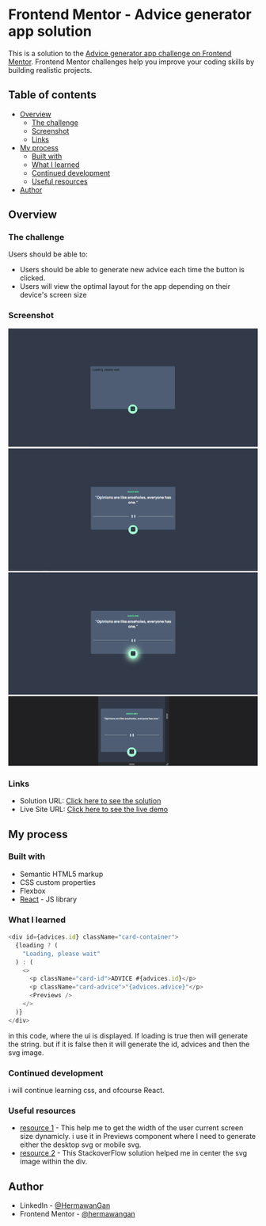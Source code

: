 # Frontend Mentor - Advice generator app solution

This is a solution to the [Advice generator app challenge on Frontend Mentor](https://www.frontendmentor.io/challenges/advice-generator-app-QdUG-13db). Frontend Mentor challenges help you improve your coding skills by building realistic projects.

## Table of contents

- [Overview](#overview)
  - [The challenge](#the-challenge)
  - [Screenshot](#screenshot)
  - [Links](#links)
- [My process](#my-process)
  - [Built with](#built-with)
  - [What I learned](#what-i-learned)
  - [Continued development](#continued-development)
  - [Useful resources](#useful-resources)
- [Author](#author)

## Overview

### The challenge

Users should be able to:

- Users should be able to generate new advice each time the button is clicked.
- Users will view the optimal layout for the app depending on their device's screen size

### Screenshot

![](./public/advice-generator-app-main/images/Loading.png)
![](./public/advice-generator-app-main/images/DesktopPreview.png)
![](./public/advice-generator-app-main/images/Active.png)
![](./public/advice-generator-app-main/images/MobilePreview.png)

### Links

- Solution URL: [Click here to see the solution](https://www.frontendmentor.io/solutions/advice-generator-app-using-reactjs-V3h88hmLi)
- Live Site URL: [Click here to see the live demo](https://generaterandomadvice.netlify.app/)

## My process

### Built with

- Semantic HTML5 markup
- CSS custom properties
- Flexbox
- [React](https://reactjs.org/) - JS library

### What I learned

```js
<div id={advices.id} className="card-container">
  {loading ? (
    "Loading, please wait"
  ) : (
    <>
      <p className="card-id">ADVICE #{advices.id}</p>
      <p className="card-advice">"{advices.advice}"</p>
      <Previews />
    </>
  )}
</div>
```

in this code, where the ui is displayed. If loading is true then will generate the string. but if it is false then it will generate the id, advices and then the svg image.

### Continued development

i will continue learning css, and ofcourse React.

### Useful resources

- [resource 1](https://www.tutsmake.com/react-get-window-height-width/) - This help me to get the width of the user current screen size dynamicly. i use it in Previews component where I need to generate either the desktop svg or mobile svg.
- [resource 2](https://stackoverflow.com/questions/8639383/how-do-i-center-an-svg-in-a-div) - This StackoverFlow solution helped me in center the svg image within the div.

## Author

- LinkedIn - [@HermawanGan](https://www.linkedin.com/in/hermawan-gan/)
- Frontend Mentor - [@hermawangan](https://www.frontendmentor.io/profile/hermawangan)
